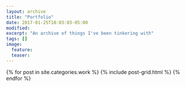 ```yaml
---
layout: archive
title: "Portfolio"
date: 2017-01-25T18:03:03-05:00
modified: 
excerpt: "An archive of things I've been tinkering with"
tags: []
image:
  feature:
  teaser:
---
```


<div class="tiles">
{% for post in site.categories.work %}
  {% include post-grid.html %}
{% endfor %}
</div><!-- /.tiles -->